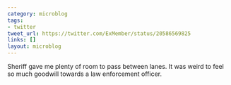 ```yaml
---
category: microblog
tags:
- twitter
tweet_url: https://twitter.com/ExMember/status/20586569825
links: []
layout: microblog
---
```

Sheriff gave me plenty of room to pass between lanes. It was weird to feel so much goodwill towards a law enforcement officer.
